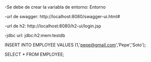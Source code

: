 -Se debe de crear la variabla de entorno: Entorno

-url de swagger: http://localhost:8080/swagger-ui.html#

-url de h2: http://localhost:8080/h2-ui/login.jsp

-jdbc url: jdbc:h2:mem:testdb

INSERT INTO EMPLOYEE VALUES (1,'pepe@gmail.com','Pepe','Soto');

SELECT * FROM EMPLOYEE;
